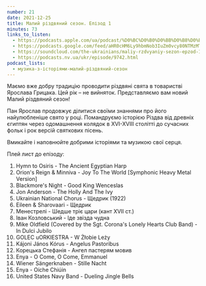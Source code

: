 ```yaml
---
number: 21
date: 2021-12-25
title: Малий різдвяний сезон. Епізод 1
minutes: 73
links_to_listen:
  - https://podcasts.apple.com/ua/podcast/%D0%BC%D0%B0%D0%BB%D0%B8%D0%B9-%D1%80%D1%96%D0%B7%D0%B4%D0%B2%D1%8F%D0%BD%D0%B8%D0%B9-%D1%81%D0%B5%D0%B7%D0%BE%D0%BD-%D0%B5%D0%BF%D1%96%D0%B7%D0%BE%D0%B4-1/id1546083745?i=1000546083517
  - https://podcasts.google.com/feed/aHR0cHM6Ly9hbmNob3IuZm0vcy80NTMzMTgxMC9wb2RjYXN0L3Jzcw/episode/Y2FhMDdiNTgtNzlmNC00ZjcyLTgxY2YtMGRkY2FhNzhiMjkz
  - https://soundcloud.com/the-ukrainians/maliy-rzdvyaniy-sezon-epzod-1?in=the-ukrainians/sets/muzykazist
  - https://podcasts.nv.ua/ukr/episode/9742.html
podcast_lists:
  - музика-з-історіями-малий-різдвяний-сезон
---
```


Маємо вже добру традицію проводити різдвяні свята в товаристві Ярослава
Грицака. Цей рік – не вийняток. Представляємо вам новий Малий різдвяний сезон!

Пан Ярослав продовжує ділитися своїми знаннями про його найулюбленіше свято у
році. Помандруємо історією Різдва від древніх єгиптян через одомашнення колядок
в XVI-XVIII столітті до сучасних фольк і рок версій святкових пісень.

Вмикайте і наповнюйте добрими історіями та музикою свої серця.

Плей лист до епізоду:

1. Hymn to Osiris - The Ancient Egyptian Harp
2. Orion's Reign & Minniva - Joy To The World [Symphonic Heavy Metal Version]
3. Blackmore's Night - Good King Wenceslas
4. Jon Anderson - The Holly And The Ivy
5. Ukrainian National Chorus - Щедрик (1922)
6. Eileen & Sharovaari - Щедрик
7. Менестрелі - Шедше тріє цари (кант XVII ст.)
8. Іван Козловський - Іде звізда чудна
9. Mike Oldfield (Covered by the Sgt. Corona's Lonely Hearts Club Band) - In Dulci Jubilo
10. GOLEC uORKIESTRA - W Żłobie Leży
11. Kájoni János Kórus - Angelus Pastoribus
12. Корецька Стефанія - Ангел пастерям мовив
13. Enya - O Come, O Come, Emmanuel
14. Wiener Sängerknaben - Stille Nacht
15. Enya - Oíche Chiúin
16. United States Navy Band - Dueling Jingle Bells
